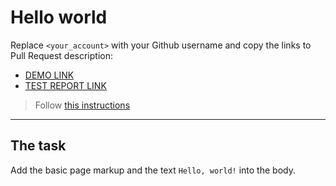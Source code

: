 # Hello world
Replace `<your_account>` with your Github username and copy the links to Pull Request description:
- [DEMO LINK](https://Kozhukhar-FE.github.io/layout_hello-world/)
- [TEST REPORT LINK](https://Kozhukhar-FE.github.io/layout_hello-world/report/html_report/)

> Follow [this instructions](https://mate-academy.github.io/layout_task-guideline/#how-to-solve-the-layout-tasks-on-github)
___

## The task 
Add the basic page markup and the text `Hello, world!` into the body.
